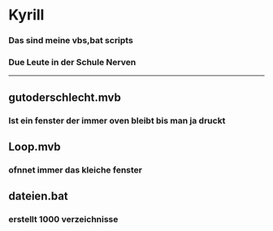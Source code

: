 # Kyrill
### Das sind meine vbs,bat scripts
### Due Leute in der Schule Nerven
---
## gutoderschlecht.mvb
### Ist ein fenster der immer oven bleibt bis man ja druckt
## Loop.mvb
### ofnnet immer das kleiche fenster
## dateien.bat
### erstellt 1000 verzeichnisse
